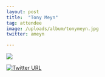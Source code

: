 ```yaml
---
layout: post
title:  "Tony Meyn"
tag: attendee
image: /uploads/album/tonymeyn.jpg
twitter: ameyn

---
```


![]({{page.image}})


[![Twitter URL](https://img.shields.io/twitter/url/https/twitter.com/{{page.twitter}}.svg?style=social&label=Follow%20%40{{page.twitter}})](https://twitter.com/{{page.twitter}})